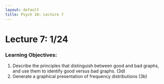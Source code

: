 ```yaml
---
layout: default
title: Psych 10: Lecture 7
---
```

# Lecture 7: 1/24

### Learning Objectives:
1. Describe the principles that distinguish between good and bad graphs, and use them to identify good versus bad graphs. (3d)
2. Generate a graphical presentation of frequency distributions (3b)
